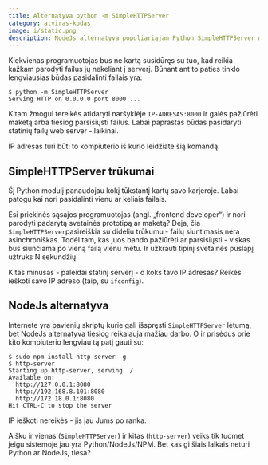 ```yaml
---
title: Alternatyva python -m SimpleHTTPServer
category: atviras-kodas
image: i/static.png
description: NodeJs alternatyva populiariąjam Python SimpleHTTPServer moduliui. Kodėl NodeJs statinis web servisas daug geriau?
---
```


Kiekvienas programuotojas bus ne kartą susidūręs su tuo, kad reikia kažkam parodyti failus jų nekeliant į serverį. Būnant ant to paties tinklo lengviausias būdas pasidalinti failais yra:

```
$ python -m SimpleHTTPServer
Serving HTTP on 0.0.0.0 port 8000 ...
```

Kitam žmogui tereikės atidaryti naršyklėje `IP-ADRESAS:8000` ir galės pažiūrėti maketą arba tiesiog parsisiųsti failus. Labai paprastas būdas pasidaryti statinių failų web server - laikinai.

IP adresas turi būti to kompiuterio iš kurio leidžiate šią komandą.

## SimpleHTTPServer trūkumai

Šį Python modulį panaudojau kokį tūkstantį kartų savo karjeroje. Labai patogu kai nori pasidalinti vienu ar keliais failais.

Esi priekinės sąsajos programuotojas (angl. „frontend developer“) ir nori parodyti padarytą svetainės prototipą ar maketą? Deja, čia `SimpleHTTPServer`pasireiškia su dideliu trūkumu - failų siuntimasis nėra asinchroniškas. Todėl tam, kas juos bando pažiūrėti ar parsisiųsti - viskas bus siunčiama po vieną failą vienu metu. Ir užkrauti tipinį svetainės puslapį užtruks N sekundžių.

Kitas minusas - paleidai statinį serverį - o koks tavo IP adresas? Reikės ieškoti savo IP adreso (taip, su `ifconfig`).

## NodeJs alternatyva

Internete yra pavienių skriptų kurie gali išspręsti `SimpleHTTPServer` lėtumą, bet NodeJs alternatyva tiesiog reikalauja mažiau darbo. O ir prisėdus prie kito kompiuterio lengviau tą patį gauti su:

```
$ sudo npm install http-server -g
$ http-server
Starting up http-server, serving ./
Available on:
  http://127.0.0.1:8080
  http://192.168.8.101:8080
  http://172.18.0.1:8080
Hit CTRL-C to stop the server
```

IP ieškoti nereikės - jis jau Jums po ranka.

Aišku ir vienas (`SimpleHTTPServer`) ir kitas (`http-server`) veiks tik tuomet jeigu sistemoje jau yra Python/NodeJs/NPM. Bet kas gi šiais laikais neturi Python ar NodeJs, tiesa?
